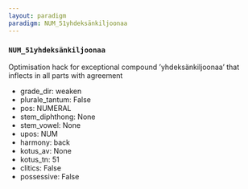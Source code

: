 ```yaml
---
layout: paradigm
paradigm: NUM_51yhdeksänkiljoonaa
---
```

### ` NUM_51yhdeksänkiljoonaa `

Optimisation hack for exceptional compound ’yhdeksänkiljoonaa’ that inflects in all parts with agreement
* grade_dir: weaken
* plurale_tantum: False
* pos: NUMERAL
* stem_diphthong: None
* stem_vowel: None
* upos: NUM
* harmony: back
* kotus_av: None
* kotus_tn: 51
* clitics: False
* possessive: False
